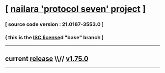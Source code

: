 
# [ [nailara 'protocol seven' project](http://nailara.network/) ]

### [ source code version : 21.0167-3553.0 ]

### ( this is the [ISC license](license)d "base" branch )
---
## current [release](https://github.com/taekiten/nailara/releases) \\\\// [v1.75.0](https://github.com/taekiten/nailara/releases/tag/v1.75.0)
---
